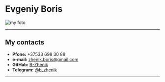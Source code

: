 # Evgeniy Boris 

![my foto](foto.jpg)

***

## My contacts

* **Pfone:** +37533 698 30 88
* **e-mail:** zhenik.boris@gmail.com
* **GitHab:** [B-Zhenik](https://github.com/B-Zhenik)
* **Telegram:** [@b_zhenik](https://t.me/b_zhenik)

***
